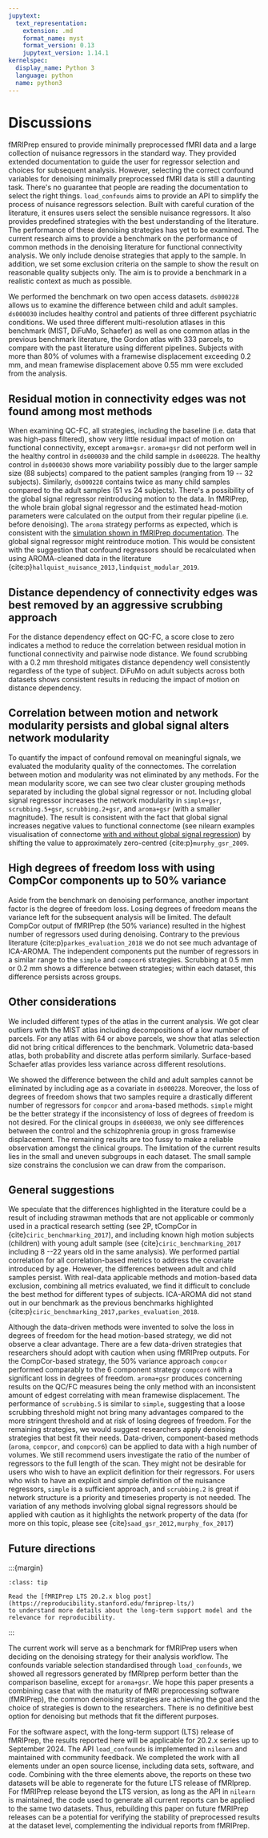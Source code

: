 ```yaml
---
jupytext:
  text_representation:
    extension: .md
    format_name: myst
    format_version: 0.13
    jupytext_version: 1.14.1
kernelspec:
  display_name: Python 3
  language: python
  name: python3
---
```


# Discussions

<!-- Take home message
- fMRIPrep does a good job 
- Quality control your data
- Choice of atlas doesn't impact the results much
- ICA-AROMA is not magical
 -->

fMRIPrep ensured to provide minimally preprocessed fMRI data and a large collection of nuisance regressors in the standard way.
They provided extended documentation to guide the user for regressor selection and choices for subsequent analysis.
However, selecting the correct confound variables for denoising minimally preprocessed fMRI data is still a daunting task.
There's no guarantee that people are reading the documentation to select the right things. <!-- This sentence is too blunt and harsh -->
`load_confounds` aims to provide an API to simplify the process of nuisance regressors selection.
Built with careful curation of the literature, it ensures users select the sensible nuisance regressors.
It also provides predefined strategies with the best understanding of the literature.
The performance of these denoising strategies has yet to be examined.
The current research aims to provide a benchmark on the performance of common methods in the denoising literature for functional connectivity analysis.
We only include denoise strategies that apply to the sample.
In addition, we set some exclusion criteria on the sample to show the result on reasonable quality subjects only.
The aim is to provide a benchmark in a realistic context as much as possible.

We performed the benchmark on two open access datasets.
`ds000228` allows us to examine the difference between child and adult samples.
`ds000030` includes healthy control and patients of three different psychiatric conditions.
We used three different multi-resolution atlases in this benchmark (MIST, DiFuMo, Schaefer)
as well as one common atlas in the previous benchmark literature,
the Gordon atlas with 333 parcels, to compare with the past literature using different pipelines.
Subjects with more than 80% of volumes with a framewise displacement exceeding 0.2 mm, 
and mean framewise displacement above 0.55 mm were excluded from the analysis.

## Residual motion in connectivity edges was not found among most methods
<!-- QC-FC -->
When examining QC-FC, all strategies, including the baseline (i.e. data that was high-pass filtered),
show very little residual impact of motion on functional connectivity, except `aroma+gsr`.
`aroma+gsr` did not perform well in the healthy control in `ds000030` and the child sample in `ds000228`.
The healthy control in `ds000030` shows more variability possibly due to the larger sample size (88 subjects) compared to the patient samples (ranging from 19 -- 32 subjects).
Similarly, `ds000228` contains twice as many child samples compared to the adult samples (51 vs 24 subjects).
There's a possibility of the global signal regressor reintroducing motion to the data.
In fMRIPrep, the whole brain global signal regressor and the estimated head-motion parameters were calculated on the output from their regular pipeline (i.e. before denoising).
The `aroma` strategy performs as expected, which is consistent with the [simulation shown in fMRIPrep documentation](https://github.com/nipreps/fmriprep-notebooks/blob/9933a628dfb759dc73e61701c144d67898b92de0/05%20-%20Discussion%20AROMA%20confounds%20-%20issue-817%20%5BJ.%20Kent%5D.ipynb).
The global signal regressor might reintroduce motion. 
This would be consistent with the suggestion that confound regressors should be recalculated when using AROMA-cleaned data in the literature {cite:p}`hallquist_nuisance_2013,lindquist_modular_2019`.

## Distance dependency of connectivity edges was best removed by an aggressive scrubbing approach
<!-- Distance dependency -->
For the distance dependency effect on QC-FC, a score close to zero indicates a method to reduce the correlation between residual motion in functional connectivity and pairwise node distance. 
We found scrubbing with a 0.2 mm threshold mitigates distance dependency well consistently regardless of the type of subject. 
DiFuMo on adult subjects across both datasets shows consistent results in reducing the impact of motion on distance dependency.

## Correlation between motion and network modularity persists and global signal alters network modularity
<!-- network modularity -->
To quantify the impact of confound removal on meaningful signals, we evaluated the modularity quality of the connectomes. 
The correlation between motion and modularity was not eliminated by any methods. 
For the mean modularity score, we can see two clear cluster grouping methods separated by including the global signal regressor or not. 
Including global signal regressor increases the network modularity in `simple+gsr`, `scrubbing.5+gsr`, `scrubbing.2+gsr`, and `aroma+gsr` (with a smaller magnitude). 
The result is consistent with the fact that global signal increases negative values to functional connectome 
(see nilearn examples visualisation of connectome [with and without global signal regression](https://nilearn.github.io/stable/auto_examples/03_connectivity/plot_signal_extraction.html#the-impact-of-global-signal-removal))
by shifting the value to approximately zero-centred {cite:p}`murphy_gsr_2009`. 

## High degrees of freedom loss with using CompCor components up to 50% variance
<!-- dof loss -->
Aside from the benchmark on denoising performance, another important factor is the degree of freedom loss. 
Losing degrees of freedom means the variance left for the subsequent analysis will be limited. 
The default CompCor output of fMRIPrep (the 50% variance) resulted in the highest number of regressors used during denoising. 
Contrary to the previous literature {cite:p}`parkes_evaluation_2018` we do not see much advantage of ICA-AROMA.
The independent components put the number of regressors in a similar range to the `simple` and `compcor6` strategies.
Scrubbing at 0.5 mm or 0.2 mm shows a difference between strategies; 
within each dataset, this difference persists across groups.

## Other considerations
<!-- other things to consider -->

We included different types of the atlas in the current analysis. 
We got clear outliers with the MIST atlas including decompositions of a low number of parcels. 
For any atlas with 64 or above parcels, we show that atlas selection did not bring critical differences to the benchmark. 
Volumetric data-based atlas, both probability and discrete atlas perform similarly. 
Surface-based Schaefer atlas provides less variance across different resolutions.

We showed the difference between the child and adult samples cannot be eliminated by including age as a covariate in `ds000228`.
Moreover, the loss of degrees of freedom shows that two samples require a drastically different number of regressors for `compcor` and `aroma`-based methods.
`simple` might be the better strategy if the inconsistency of loss of degrees of freedom is not desired. 
For the clinical groups in `ds000030`, we only see differences between the control and the schizophrenia group in gross framewise displacement.
The remaining results are too fussy to make a reliable observation amongst the clinical groups.
The limitation of the current results lies in the small and uneven subgroups in each dataset. 
The small sample size constrains the conclusion we can draw from the comparison.

## General suggestions

We speculate that the differences highlighted in the literature could be a result of including strawman methods that are not applicable or commonly used in a practical research setting  (see 2P, tCompCor in {cite}`ciric_benchmarking_2017`), 
and including known high motion subjects (children) with young adult sample 
(see {cite}`ciric_benchmarking_2017` including 8 --22 years old in the same analysis). <!-- please help me with more diplomatic way of saying this -->
We performed partial correlation for all correlation-based metrics to address the covariate introduced by age.
However, the differences between adult and child samples persist.
With real-data applicable methods and motion-based data exclusion, combining all metrics evaluated, 
we find it difficult to conclude the best method for different types of subjects. 
ICA-AROMA did not stand out in our benchmark as the previous benchmarks highlighted {cite:p}`ciric_benchmarking_2017,parkes_evaluation_2018`.

Although the data-driven methods were invented to solve the loss in degrees of freedom for the head motion-based strategy,
we did not observe a clear advantage. 
There are a few data-driven strategies that researchers should adopt with caution when using fMRIPrep outputs.
For the CompCor-based strategy, the 50% variance approach `compcor` performed comparably to the 6 component strategy `compcor6` with a significant loss in degrees of freedom. 
`aroma+gsr` produces concerning results on the QC/FC measures being the only method with an inconsistent amount of edgest correlating with mean framewise displacement. 
The performance of `scrubbing.5` is similar to `simple`, 
suggesting that a loose scrubbing threshold might not bring many advantages compared to the more stringent threshold and at risk of losing degrees of freedom.
For the remaining strategies, we would suggest researchers apply denoising strategies that best fit their needs.
Data-driven, component-based methods (`aroma`, `compcor`, and `compcor6`) can be applied to data with a high number of volumes. 
We still recommend users investigate the ratio of the number of regressors to the full length of the scan.
They might not be desirable for users who wish to have an explicit definition for their regressors. 
For users who wish to have an explicit and simple definition of the nuisance regressors, `simple` is a sufficient approach, and `scrubbing.2` is great if network structure is a priority and timeseries property is not needed. 
The variation of any methods involving  global signal regressors should be applied with caution as it highlights the network property of the data (for more on this topic, please see {cite}`saad_gsr_2012,murphy_fox_2017`)

## Future directions

:::{margin}
```{admonition} fMRIPrep long-term support (LTS) release
:class: tip

Read the [fMRIPrep LTS 20.2.x blog post](https://reproducibility.stanford.edu/fmriprep-lts/) 
to understand more details about the long-term support model and the relevance for reproducibility.
```
:::

<!-- send help PLZ -->

The current work will serve as a benchmark for fMRIPrep users when deciding on the denoising strategy for their analysis workflow. 
The confounds variable selection standardised through `load_confounds`, 
we showed all regressors generated by fMRIprep perform better than the comparison baseline, except for `aroma+gsr`. 
We hope this paper presents a combining case that with the maturity of fMRI preprocessing software (fMRIPrep), 
the common denoising strategies are achieving the goal and the choice of strategies is down to the researchers. 
There is no definitive best option for denoising but methods that fit the different purposes.

For the software aspect, with the long-term support (LTS) release of fMRIPrep, the results reported here will be applicable for 20.2.x series up to September 2024. 
The API `load_confounds` is implemented in `nilearn` and maintained with community feedback. We completed the work with all elements under an open source license, including data sets, software, and code. 
Combining with the three elements above, 
the reports on these two datasets will be able to regenerate for the future LTS release of fMRIprep. 
For fMRIPrep release beyond the LTS version, as long as the API in `nilearn` is maintained, 
the code used to generate all current reports can be applied to the same two datasets. 
Thus, rebuilding this paper on future fMRIPrep releases can be a potential for verifying the stability of preprocessed results at the dataset level, 
complementing the individual reports from fMRIPrep.
